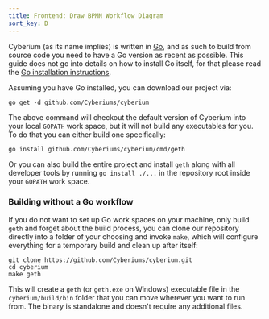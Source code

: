 ```yaml
---
title: Frontend: Draw BPMN Workflow Diagram
sort_key: D
---
```

<!-- TODO: Maybe move? -->

Cyberium (as its name implies) is written in [Go](https://golang.org), and as such to build from source code you need to have a Go version as recent as possible. This guide does not go into details on how to install Go itself, for that please read the [Go installation instructions](https://golang.org/doc/install).

Assuming you have Go installed, you can download our project via:

```shell
go get -d github.com/Cyberiums/cyberium
```

The above command will checkout the default version of Cyberium into your local `GOPATH` work space, but it will not build any executables for you. To do that you can either build one specifically:

    go install github.com/Cyberiums/cyberium/cmd/geth

Or you can also build the entire project and install `geth` along with all developer tools by running `go install ./...` in the repository root inside your `GOPATH` work space.

### Building without a Go workflow

If you do not want to set up Go work spaces on your machine, only build `geth` and forget about the build process, you can clone our repository directly into a folder of your choosing and invoke `make`, which will configure everything for a temporary build and clean up after itself:

    git clone https://github.com/Cyberiums/cyberium.git
    cd cyberium
    make geth

This will create a `geth` (or `geth.exe` on Windows) executable file in the `cyberium/build/bin` folder that you can move wherever you want to run from. The binary is standalone and doesn't require any additional files.
